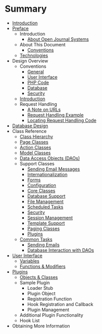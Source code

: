 # Summary

* [Introduction](README.md)
* [Preface](preface.md)
   * Introduction
       * [About Open Journal Systems](about_open_journal_systems.md)
   * About This Document
       * [Conventions](conventions.md)
   * [Technologies](technologies.md)
* Design Overview
   * Conventions
       * [General](general.md)
       * [User Interface](user_interface.md)
       * [PHP Code](php_code.md)
       * [Database](database.md)
       * [Security](security.md)
   * [Introduction](2_introduction.md)
   * Request Handling
       * [A Note on URLs](a_note_on_urls.md)
       * [Request Handling Example](request_handling_example.md)
       * [Locating Request Handling Code](locating_request_handling_code.md)
* [Database Design](database_design.md)
* Class Reference
   * [Class Hierarchy](class_hierarchy.md)
   * [Page Classes](page_classes.md)
   * [Action Classes](action_classes.md)
   * [Model Classes](model_classes.md)
   * [Data Access Objects (DAOs)](data_access_objects_daos.md)
   * Support Classes
       * [Sending Email Messages](sending_email_messages.md)
       * [Internationalization](internationalization.md)
       * [Forms](forms.md)
       * [Configuration](configuration.md)
       * [Core Classes](core_classes.md)
       * [Database Support](database_support.md)
       * [File Management](file_management.md)
       * [Scheduled Tasks](scheduled_tasks.md)
       * [Security](security2.md)
       * [Session Management](session_management.md)
       * [Template Support](template_support.md)
       * [Paging Classes](paging_classes.md)
       * [Plugins](plugins.md)
   * [Common Tasks](common_tasks.md)
       * [Sending Emails](sending_emails.md)
       * [Database Interaction with DAOs](database_interaction_with_daos.md)
* [User Interface](user_interface2.md)
   * [Variables](variables.md)
   * [Functions & Modifiers](functions_and_modifiers.md)
* [Plugins](plugins2.md)
   * [Objects & Classes](objects_and_classes.md)
   * Sample Plugin
       * Loader Stub
       * Plugin Object
       * Registration Function
       * Hook Registration and Callback
       * Plugin Management
   * Additional Plugin Functionality
   * Hook List
* Obtaining More Information

